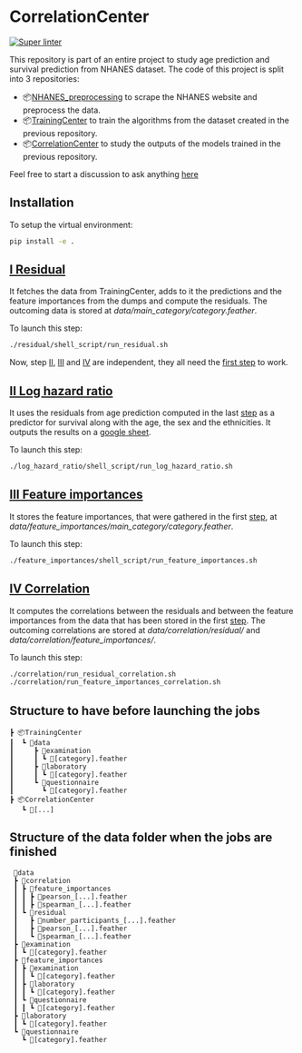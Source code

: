 # CorrelationCenter
[![Super linter](https://github.com/HMS-Internship/CorrelationCenter/actions/workflows/linter.yml/badge.svg)](https://github.com/HMS-Internship/CorrelationCenter/actions/workflows/linter.yml)

This repository is part of an entire project to study age prediction and survival prediction from NHANES dataset. The code of this project is split into 3 repositories:
- 📦[NHANES_preprocessing](https://github.com/HMS-Internship/NHANES_preprocessing) to scrape the NHANES website and preprocess the data.
- 📦[TrainingCenter](https://github.com/HMS-Internship/TrainingCenter) to train the algorithms from the dataset created in the previous repository.
- 📦[CorrelationCenter](https://github.com/HMS-Internship/CorrelationCenter) to study the outputs of the models trained in the previous repository.

Feel free to start a discussion to ask anything [here](https://github.com/HMS-Internship/CorrelationCenter/discussions)


## Installation
To setup the virtual environment:
```Bash
pip install -e .
```

## [I Residual](./residual)

It fetches the data from TrainingCenter, adds to it the predictions and the feature importances from the dumps and compute the residuals. The outcoming data is stored at _data/main_category/category.feather_.

To launch this step:
```Bash
./residual/shell_script/run_residual.sh
```

Now, step [II](#II-Log-hazard-ratio), [III](#III-Feature-importances) and [IV](#IV-Correlation) are independent, they all need the [first step](#I-Residual) to work.

## [II Log hazard ratio](./log_hazard_ratio)

It uses the residuals from age prediction computed in the last [step](#I-Residual) as a predictor for survival along with the age, the sex and the ethnicities. It outputs the results on a [google sheet](https://docs.google.com/spreadsheets/d/1IZDQmitlE5fU_5wbu2T8jF2_4i7I7Q_VTTjv6buVFwc/edit#gid=750005196).

To launch this step:
```Bash
./log_hazard_ratio/shell_script/run_log_hazard_ratio.sh
```

## [III Feature importances](./feature_importances)

It stores the feature importances, that were gathered in the first [step](#I-Residual), at _data/feature_importances/main_category/category.feather_.

To launch this step:
```Bash
./feature_importances/shell_script/run_feature_importances.sh
```

## [IV Correlation](./correlation)

It computes the correlations between the residuals and between the feature importances from the data that has been stored in the first [step](#I-Residual). The outcoming correlations are stored at _data/correlation/residual/_ and _data/correlation/feature_importances/_.

To launch this step:
```Bash
./correlation/run_residual_correlation.sh
./correlation/run_feature_importances_correlation.sh
```


## Structure to have before launching the jobs
```
┣ 📦TrainingCenter
┃  ┗ 📂data
┃     ┣ 📂examination
┃     ┃ ┗ 📜[category].feather
┃     ┣ 📂laboratory
┃     ┃ ┗ 📜[category].feather
┃     ┗ 📂questionnaire
┃       ┗ 📜[category].feather
┣ 📦CorrelationCenter
   ┗ 📂[...]
```

## Structure of the data folder when the jobs are finished
```
 📂data
 ┣ 📂correlation
 ┃ ┣ 📂feature_importances
 ┃ ┃ ┣ 📜pearson_[...].feather
 ┃ ┃ ┣ 📜spearman_[...].feather
 ┃ ┗ 📂residual
 ┃   ┣ 📜number_participants_[...].feather
 ┃   ┣ 📜pearson_[...].feather
 ┃   ┗ 📜spearman_[...].feather
 ┣ 📂examination
 ┃ ┗ 📜[category].feather
 ┣ 📂feature_importances
 ┃ ┣ 📂examination
 ┃ ┃ ┗ 📜[category].feather
 ┃ ┣ 📂laboratory
 ┃ ┃ ┗ 📜[category].feather
 ┃ ┗ 📂questionnaire
 ┃ ┃ ┗ 📜[category].feather
 ┣ 📂laboratory
 ┃ ┗ 📜[category].feather
 ┗ 📂questionnaire
   ┗ 📜[category].feather
```